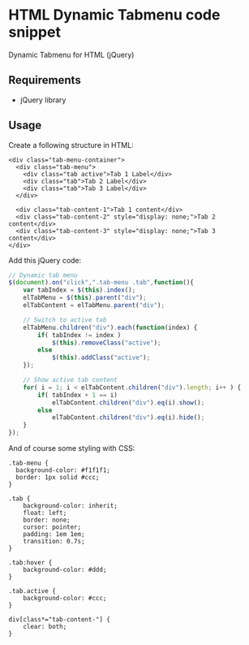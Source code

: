 # HTML Dynamic Tabmenu code snippet

Dynamic Tabmenu for HTML (jQuery)

## Requirements
* jQuery library

## Usage

Create a following structure in HTML:
```
<div class="tab-menu-container">
  <div class="tab-menu">
    <div class="tab active">Tab 1 Label</div>
    <div class="tab">Tab 2 Label</div>
    <div class="tab">Tab 3 Label</div>
  </div>

  <div class="tab-content-1">Tab 1 content</div>
  <div class="tab-content-2" style="display: none;">Tab 2 content</div>
  <div class="tab-content-3" style="display: none;">Tab 3 content</div>
</div>
```

Add this jQuery code:
```javascript
// Dynamic tab menu
$(document).on("click",".tab-menu .tab",function(){
	var tabIndex = $(this).index();
	elTabMenu = $(this).parent("div");
	elTabContent = elTabMenu.parent("div");

	// Switch to active tab
	elTabMenu.children("div").each(function(index) {			
		if( tabIndex != index )
			$(this).removeClass("active");
		else
			$(this).addClass("active");
	});

	// Show active tab content
	for( i = 1; i < elTabContent.children("div").length; i++ ) {
		if( tabIndex + 1 == i)
			elTabContent.children("div").eq(i).show();
		else
			elTabContent.children("div").eq(i).hide();
	}
});
```

And of course some styling with CSS:
```
.tab-menu {
  background-color: #f1f1f1;
  border: 1px solid #ccc;
}

.tab {
	background-color: inherit;
	float: left;
	border: none;
	cursor: pointer;
	padding: 1em 1em;
	transition: 0.7s;
}

.tab:hover {
	background-color: #ddd;
}

.tab.active {
	background-color: #ccc;
}

div[class*="tab-content-"] {
	clear: both;
}
```
